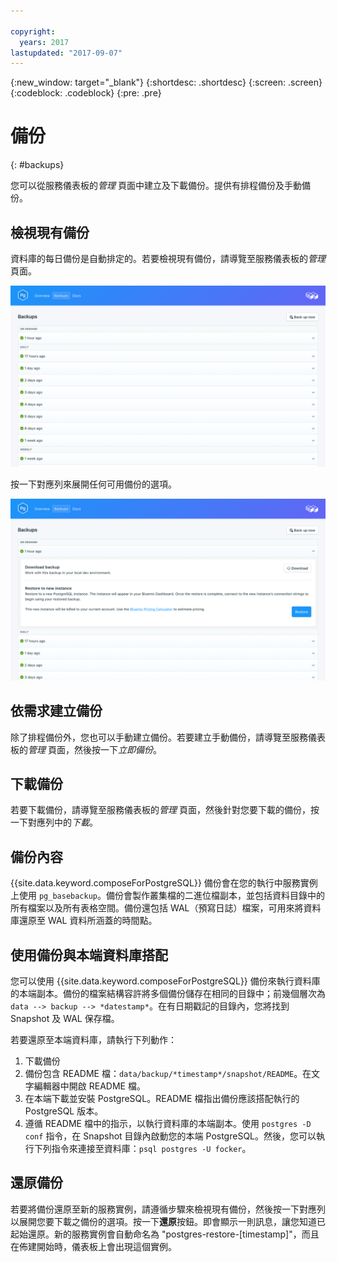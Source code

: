 ```yaml
---

copyright:
  years: 2017
lastupdated: "2017-09-07"
---
```


{:new_window: target="_blank"}
{:shortdesc: .shortdesc}
{:screen: .screen}
{:codeblock: .codeblock}
{:pre: .pre}

# 備份
{: #backups}

您可以從服務儀表板的*管理* 頁面中建立及下載備份。提供有排程備份及手動備份。

## 檢視現有備份

資料庫的每日備份是自動排定的。若要檢視現有備份，請導覽至服務儀表板的*管理* 頁面。 

![備份](./images/postgres-backups-show.png "服務儀表板中的備份清單")

按一下對應列來展開任何可用備份的選項。

![備份選項](./images/postgres-backups-options.png "備份的選項。") 

## 依需求建立備份

除了排程備份外，您也可以手動建立備份。若要建立手動備份，請導覽至服務儀表板的*管理* 頁面，然後按一下*立即備份*。

## 下載備份

若要下載備份，請導覽至服務儀表板的*管理* 頁面，然後針對您要下載的備份，按一下對應列中的*下載*。

## 備份內容

{{site.data.keyword.composeForPostgreSQL}} 備份會在您的執行中服務實例上使用 `pg_basebackup`。備份會製作叢集檔的二進位檔副本，並包括資料目錄中的所有檔案以及所有表格空間。備份還包括 WAL（預寫日誌）檔案，可用來將資料庫還原至 WAL 資料所涵蓋的時間點。

## 使用備份與本端資料庫搭配

您可以使用 {{site.data.keyword.composeForPostgreSQL}} 備份來執行資料庫的本端副本。備份的檔案結構容許將多個備份儲存在相同的目錄中；前幾個層次為 `data --> backup --> *datestamp*`。在有日期戳記的目錄內，您將找到 Snapshot 及 WAL 保存檔。

若要還原至本端資料庫，請執行下列動作：

1. 下載備份
2. 備份包含 README 檔：`data/backup/*timestamp*/snapshot/README`。在文字編輯器中開啟 README 檔。
3. 在本端下載並安裝 PostgreSQL。README 檔指出備份應該搭配執行的 PostgreSQL 版本。
4. 遵循 README 檔中的指示，以執行資料庫的本端副本。使用 `postgres -D conf` 指令，在 Snapshot 目錄內啟動您的本端 PostgreSQL。然後，您可以執行下列指令來連接至資料庫：`psql postgres -U focker`。

## 還原備份

若要將備份還原至新的服務實例，請遵循步驟來檢視現有備份，然後按一下對應列以展開您要下載之備份的選項。按一下**還原**按鈕。即會顯示一則訊息，讓您知道已起始還原。新的服務實例會自動命名為 "postgres-restore-[timestamp]"，而且在佈建開始時，儀表板上會出現這個實例。
